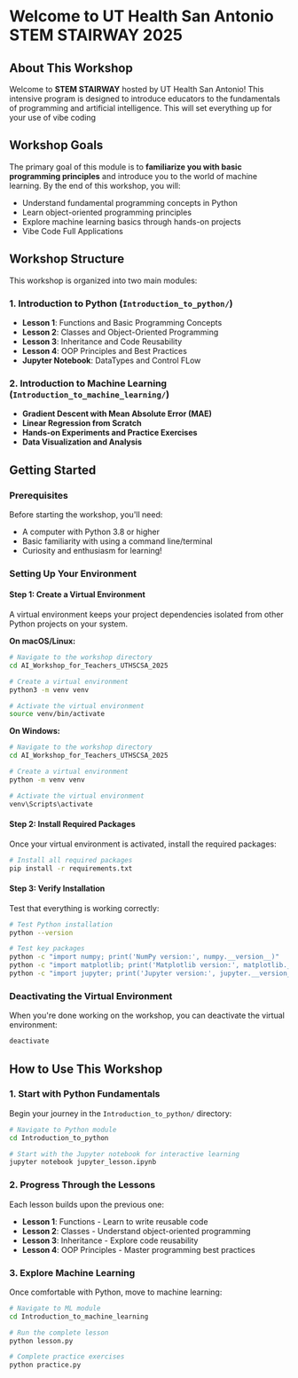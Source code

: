# Welcome to UT Health San Antonio STEM STAIRWAY 2025

## About This Workshop

Welcome to **STEM STAIRWAY** hosted by UT Health San Antonio! This intensive program is designed to introduce educators to the fundamentals of programming and artificial intelligence. This will set everything up for your use of vibe coding
## Workshop Goals

The primary goal of this module is to **familiarize you with basic programming principles** and introduce you to the world of machine learning. By the end of this workshop, you will:

- Understand fundamental programming concepts in Python
- Learn object-oriented programming principles
- Explore machine learning basics through hands-on projects
- Vibe Code Full Applications
## Workshop Structure

This workshop is organized into two main modules:

### 1. Introduction to Python (`Introduction_to_python/`)
- **Lesson 1**: Functions and Basic Programming Concepts
- **Lesson 2**: Classes and Object-Oriented Programming
- **Lesson 3**: Inheritance and Code Reusability
- **Lesson 4**: OOP Principles and Best Practices
- **Jupyter Notebook**: DataTypes and Control FLow

### 2. Introduction to Machine Learning (`Introduction_to_machine_learning/`)
- **Gradient Descent with Mean Absolute Error (MAE)**
- **Linear Regression from Scratch**
- **Hands-on Experiments and Practice Exercises**
- **Data Visualization and Analysis**

## Getting Started

### Prerequisites

Before starting the workshop, you'll need:
- A computer with Python 3.8 or higher
- Basic familiarity with using a command line/terminal
- Curiosity and enthusiasm for learning!

### Setting Up Your Environment

#### Step 1: Create a Virtual Environment

A virtual environment keeps your project dependencies isolated from other Python projects on your system.

**On macOS/Linux:**
```bash
# Navigate to the workshop directory
cd AI_Workshop_for_Teachers_UTHSCSA_2025

# Create a virtual environment
python3 -m venv venv

# Activate the virtual environment
source venv/bin/activate
```

**On Windows:**
```bash
# Navigate to the workshop directory
cd AI_Workshop_for_Teachers_UTHSCSA_2025

# Create a virtual environment
python -m venv venv

# Activate the virtual environment
venv\Scripts\activate
```

#### Step 2: Install Required Packages

Once your virtual environment is activated, install the required packages:

```bash
# Install all required packages
pip install -r requirements.txt
```

#### Step 3: Verify Installation

Test that everything is working correctly:

```bash
# Test Python installation
python --version

# Test key packages
python -c "import numpy; print('NumPy version:', numpy.__version__)"
python -c "import matplotlib; print('Matplotlib version:', matplotlib.__version__)"
python -c "import jupyter; print('Jupyter version:', jupyter.__version__)"
```

### Deactivating the Virtual Environment

When you're done working on the workshop, you can deactivate the virtual environment:

```bash
deactivate
```

## How to Use This Workshop

### 1. Start with Python Fundamentals

Begin your journey in the `Introduction_to_python/` directory:

```bash
# Navigate to Python module
cd Introduction_to_python

# Start with the Jupyter notebook for interactive learning
jupyter notebook jupyter_lesson.ipynb
```

### 2. Progress Through the Lessons

Each lesson builds upon the previous one:

- **Lesson 1**: Functions - Learn to write reusable code
- **Lesson 2**: Classes - Understand object-oriented programming
- **Lesson 3**: Inheritance - Explore code reusability
- **Lesson 4**: OOP Principles - Master programming best practices

### 3. Explore Machine Learning

Once comfortable with Python, move to machine learning:

```bash
# Navigate to ML module
cd Introduction_to_machine_learning

# Run the complete lesson
python lesson.py

# Complete practice exercises
python practice.py
```